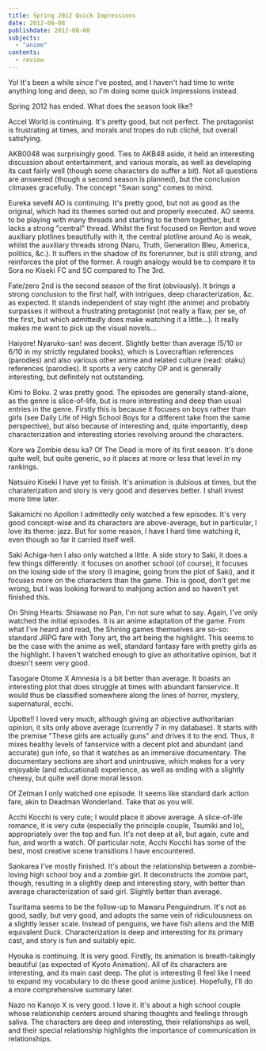 ```yaml
---
title: Spring 2012 Quick Impressions
date: 2012-08-08
publishdate: 2012-08-08
subjects:
  - "anime"
contents:
  - review
---
```


Yo!  It's been a while since I've posted, and I haven't had time to
write anything long and deep, so I'm doing some quick impressions
instead.

Spring 2012 has ended.  What does the season look like?

Accel World is continuing.  It's pretty good, but not perfect.  The
protagonist is frustrating at times, and morals and tropes do rub
cliché, but overall satisfying.

AKB0048 was surprisingly good.  Ties to AKB48 aside, it held an
interesting discussion about entertainment, and various morals, as
well as developing its cast fairly well (though some characters do
suffer a bit).  Not all questions are answered (though a second
season is planned), but the conclusion climaxes gracefully.  The
concept "Swan song" comes to mind.

Eureka seveN AO is continuing.  It's pretty good, but not as good as the
original, which had its themes sorted out and properly executed.  AO
seems to be playing with many threads and starting to tie them together,
but it lacks a strong "central" thread.  Whilst the first focused on
Renton and wove auxiliary plotlines beautifully with it, the central
plotline around Ao is weak, whilst the auxiliary threads strong (Naru,
Truth, Generation Bleu, America, politics, &c.).  It suffers in the
shadow of its forerunner, but is still strong, and reinforces the plot
of the former.  A rough analogy would be to compare it to Sora no Kiseki
FC and SC compared to The 3rd.

Fate/zero 2nd is the second season of the first (obviously).  It brings
a strong conclusion to the first half, with intrigues, deep
characterization, &c. as expected.  It stands independent of stay
night (the anime) and probably surpasses it without a frustrating
protagonist (not really a flaw, per se, of the first, but which
admittedly does make watching it a little...).  It really makes me
want to pick up the visual novels...

Haiyore! Nyaruko-san! was decent.  Slightly better than average (5/10 or
6/10 in my strictly regulated books), which is Lovecraftian
references (parodies) and also various other anime and related
culture (read: otaku) references (parodies).  It sports a very
catchy OP and is generally interesting, but definitely not
outstanding.

Kimi to Boku. 2 was pretty good.  The episodes are generally
stand-alone, as the genre is slice-of-life, but is more
interesting and deep than usual entries in the genre.  Firstly
this is because it focuses on boys rather than girls (see Daily
Life of High School Boys for a different take from the same
perspective), but also because of interesting and, quite importantly,
deep characterization and interesting stories revolving around the
characters.

Kore wa Zombie desu ka? Of The Dead is more of its first season.  It's
done quite well, but quite generic, so it places at more or less
that level in my rankings.

Natsuiro Kiseki I have yet to finish.  It's animation is dubious at
times, but the charaterization and story is very good and deserves
better.  I shall invest more time later.

Sakamichi no Apollon I admittedly only watched a few episodes.  It's
very good concept-wise and its characters are above-average, but
in particular, I love its theme: jazz.  But for some reason, I
have I hard time watching it, even though so far it carried itself
well.

Saki Achiga-hen I also only watched a little.  A side story to Saki, it
does a few things differently: it focuses on another school (of
course), it focuses on the losing side of the story (I imagine,
going from the plot of Saki), and it focuses more on the
characters than the game.  This is good, don't get me wrong, but I
was looking forward to mahjong action and so haven't yet finished
this.

On Shing Hearts: Shiawase no Pan, I'm not sure what to say.  Again, I've
only watched the initial episodes.  It is an anime adaptation of
the game.  From what I've heard and read, the Shining games
themselves are so-so: standard JRPG fare with Tony art, the art
being the highlight.  This seems to be the case with the anime as
well, standard fantasy fare with pretty girls as the highlight.  I
haven't watched enough to give an athoritative opinion, but it
doesn't seem very good.

Tasogare Otome X Amnesia is a bit better than average.  It boasts an<br
/> interesting plot that does struggle at times with abundant
fanservice.  It would thus be classified somewhere along the lines
of horror, mystery, supernatural, ecchi.

Upotte!! I loved very much, although giving an objective authoritarian
opinion, it sits only above average (currently 7 in my database).
It starts with the premise "These girls are actually guns" and
drives it to the end.  Thus, it mixes healthy levels of fanservice
with a decent plot and abundant (and accurate) gun info, so that
it watches as an immersive documentary.  The documentary sections
are short and unintrusive, which makes for a very enjoyable (and
educational) experience, as well as ending with a slightly cheesy,
but quite well done moral lesson.

Of Zetman I only watched one episode.  It seems like standard dark
action fare, akin to Deadman Wonderland.  Take that as you will.

Acchi Kocchi is very cute; I would place it above average.  A
slice-of-life romance, it is very cute (especially the principle
couple, Tsumiki and Io), appropriately over the top and fun.  It's
not deep at all, but again, cute and fun, and worth a watch.  Of
particular note, Acchi Kocchi has some of the best, most creative
scene transitions I have encountered.

Sankarea I've mostly finished.  It's about the relationship between a
zombie-loving high school boy and a zombie girl.  It deconstructs the
zombie part, though, resulting in a slightly deep and interesting story,
with better than average characterization of said girl.  Slightly better
than average.

Tsuritama seems to be the follow-up to Mawaru Penguindrum.  It's not as
good, sadly, but very good, and adopts the same vein of
ridiculousness on a slightly lesser scale.  Instead of penguins,
we have fish aliens and the MIB equivalent Duck.  Characterization
is deep and interesting for its primary cast, and story is fun and
suitably epic.

Hyouka is continuing.  It is very good.  Firstly, its animation is
breath-takingly beautiful (as expected of Kyoto Animation).  All of
its characters are interesting, and its main cast deep.  The plot
is interesting (I feel like I need to expand my vocabulary to do
these good anime justice). Hopefully, I'll do a more comprehensive
summary later.

Nazo no Kanojo X is very good.  I love it.  It's about a high school
couple whose relationship centers around sharing thoughts and
feelings through saliva. The characters are deep and interesting,
their relationships as well, and their special relationship
highlights the importance of communication in relationships.
